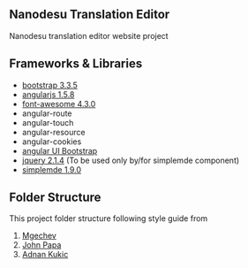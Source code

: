 ## Nanodesu Translation Editor
Nanodesu translation editor website project

## Frameworks & Libraries
* [bootstrap 3.3.5](http://getbootstrap.com)
* [angularjs 1.5.8](http://angularjs.org)
* [font-awesome 4.3.0](https://fortawesome.github.io/Font-Awesome/)
* angular-route
* angular-touch
* angular-resource
* angular-cookies
* [angular UI Bootstrap](http://angular-ui.github.io/bootstrap/)
* [jquery 2.1.4](http://jquery.com/) (To be used only by/for simplemde component)
* [simplemde 1.9.0](https://github.com/NextStepWebs/simplemde-markdown-editor)

## Folder Structure ##
This project folder structure following style guide from 

1. [Mgechev](https://github.com/mgechev/angularjs-style-guide)
2. [John Papa](https://github.com/johnpapa/angular-styleguide/blob/master/a1/README.md)
3. [Adnan Kukic](https://scotch.io/tutorials/angularjs-best-practices-directory-structure)
